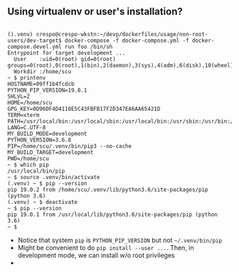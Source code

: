 
## Using virtualenv or user's installation?

```console

().venv) crespo@crespo-wkstn:~/devp/dockerfiles/usage/non-root-users/dev-target$ docker-compose -f docker-compose.yml -f docker-compose.devel.yml run foo /bin/sh
Entrypoint for target development ...
  User    :uid=0(root) gid=0(root) groups=0(root),0(root),1(bin),2(daemon),3(sys),4(adm),6(disk),10(wheel),11(floppy),20(dialout),26(tape),27(video)
  Workdir :/home/scu
~ $ printenv
HOSTNAME=09ff1b4fcdcb
PYTHON_PIP_VERSION=19.0.1
SHLVL=2
HOME=/home/scu
GPG_KEY=0D96DF4D4110E5C43FBFB17F2D347EA6AA65421D
TERM=xterm
PATH=/usr/local/bin:/usr/local/sbin:/usr/local/bin:/usr/sbin:/usr/bin:/sbin:/bin
LANG=C.UTF-8
MY_BUILD_MODE=development
PYTHON_VERSION=3.6.8
PIP=/home/scu/.venv/bin/pip3 --no-cache
MY_BUILD_TARGET=development
PWD=/home/scu
~ $ which pip
/usr/local/bin/pip
~ $ source .venv/bin/activate
(.venv) ~ $ pip --version
pip 19.0.2 from /home/scu/.venv/lib/python3.6/site-packages/pip (python 3.6)
(.venv) ~ $ deactivate
~ $ pip --version
pip 19.0.1 from /usr/local/lib/python3.6/site-packages/pip (python 3.6)
~ $ 

```

- Notice that system `pip` is ``PYTHON_PIP_VERSION`` but not ``~/.venv/bin/pip``
- Might be convenient to do `pip install --user ...`. Then, in development mode, we can install w/o root privileges
- 

